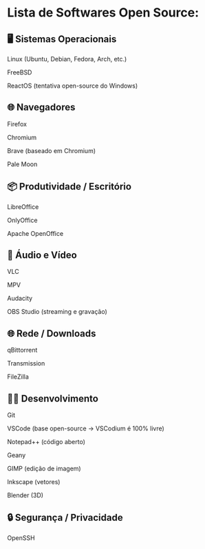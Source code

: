 # Lista de Softwares Open Source:

## 🖥️ Sistemas Operacionais

Linux (Ubuntu, Debian, Fedora, Arch, etc.)

FreeBSD

ReactOS (tentativa open-source do Windows)

## 🌐 Navegadores

Firefox

Chromium

Brave (baseado em Chromium)

Pale Moon

## 📦 Produtividade / Escritório

LibreOffice

OnlyOffice

Apache OpenOffice

## 🎥 Áudio e Vídeo

VLC

MPV

Audacity

OBS Studio (streaming e gravação)

## 🌐 Rede / Downloads

qBittorrent

Transmission

FileZilla

## 👨‍💻 Desenvolvimento

Git

VSCode (base open-source -> VSCodium é 100% livre)

Notepad++ (código aberto)

Geany

GIMP (edição de imagem)

Inkscape (vetores)

Blender (3D)

## 🔒 Segurança / Privacidade

OpenSSH
